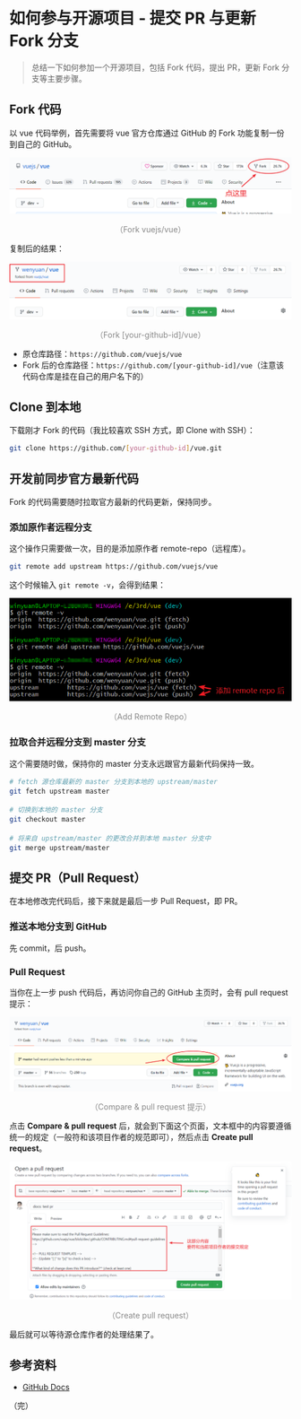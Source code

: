 # 如何参与开源项目 - 提交 PR 与更新 Fork 分支

> 总结一下如何参加一个开源项目，包括 Fork 代码，提出 PR，更新 Fork 分支等主要步骤。

## Fork 代码

以 vue 代码举例，首先需要将 vue 官方仓库通过 GitHub 的 Fork 功能复制一份到自己的 GitHub。

<div style="text-align: center;">
  <img src="./assets/fork-vue.png" alt="Fork vuejs/vue">
  <p style="text-align:center; color: #888;">（Fork vuejs/vue）</p>
</div>

复制后的结果：

<div style="text-align: center;">
  <img src="./assets/forked-vue.png" alt="Forked [your-github-id]/vue">
  <p style="text-align:center; color: #888;">（Fork [your-github-id]/vue）</p>
</div>

* 原仓库路径：`https://github.com/vuejs/vue`
* Fork 后的仓库路径：`https://github.com/[your-github-id]/vue`（注意该代码仓库是挂在自己的用户名下的）

## Clone 到本地

下载刚才 Fork 的代码（我比较喜欢 SSH 方式，即 Clone with SSH）：

```bash
git clone https://github.com/[your-github-id]/vue.git
```

## 开发前同步官方最新代码

Fork 的代码需要随时拉取官方最新的代码更新，保持同步。

### 添加原作者远程分支

这个操作只需要做一次，目的是添加原作者 remote-repo（远程库）。

```bash
git remote add upstream https://github.com/vuejs/vue
```

这个时候输入 `git remote -v`，会得到结果：

<div style="text-align: center;">
  <img src="./assets/add-remote-repo.png" alt="Add Remote Repo">
  <p style="text-align:center; color: #888;">（Add Remote Repo）</p>
</div>

### 拉取合并远程分支到 master 分支

这个需要随时做，保持你的 master 分支永远跟官方最新代码保持一致。

```bash
# fetch 源仓库最新的 master 分支到本地的 upstream/master
git fetch upstream master

# 切换到本地的 master 分支
git checkout master

# 将来自 upstream/master 的更改合并到本地 master 分支中
git merge upstream/master
```

## 提交 PR（Pull Request）

在本地修改完代码后，接下来就是最后一步 Pull Request，即 PR。

### 推送本地分支到 GitHub

先 commit，后 push。

### Pull Request

当你在上一步 push 代码后，再访问你自己的 GitHub 主页时，会有 pull request 提示：

<div style="text-align: center;">
  <img src="./assets/pull-request.png" alt="Compare & pull request 提示">
  <p style="text-align:center; color: #888;">（Compare & pull request 提示）</p>
</div>

点击 **Compare & pull request** 后，就会到下面这个页面，文本框中的内容要遵循统一的规定（一般符和该项目作者的规范即可），然后点击 **Create pull request**。

<div style="text-align: center;">
  <img src="./assets/create-pull-request.png" alt="Create pull request">
  <p style="text-align:center; color: #888;">（Create pull request）</p>
</div>

最后就可以等待源仓库作者的处理结果了。

## 参考资料

* [GitHub Docs](https://docs.github.com/cn/free-pro-team@latest/github/collaborating-with-issues-and-pull-requests/syncing-a-fork)

（完）
